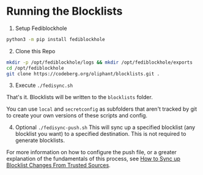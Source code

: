 # Running the Blocklists

1. Setup Fediblockhole
```bash
python3 -m pip install fediblockhole
```

2. Clone this Repo
```bash
mkdir -p /opt/fediblockhole/logs && mkdir /opt/fediblockhole/exports
cd /opt/fediblockhole
git clone https://codeberg.org/oliphant/blocklists.git .
```

3. Execute
`./fedisync.sh`

That's it. Blocklists will be written to the `blocklists` folder.

You can use `local` and `secretconfig` as subfolders that aren't tracked by git to create your own versions of these scripts and config.

4. Optional
`./fedisync-push.sh`
This will sync up a specified blocklist (any blocklist you want) to a specified destination. This is not required to generate blocklists.

For more information on how to configure the push file, or a greater explanation of the fundamentals of this process, see [How to Sync up Blocklist Changes From Trusted Sources](https://writer.oliphant.social/oliphant/how-to-sync-up-blocklist-changes-from-trusted-sources).


